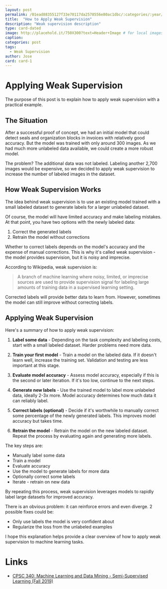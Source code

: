 ```yaml
---
layout: post
permalink: /01ead88355127f33e70117da2578556e80ac1dbc/:categories/:year/:month/:day/:title:output_ext
title:  "How to Apply Weak Supervision"
description: "Weak supervision description"
type: card-dated
image: http://placehold.it/750X300?text=Header+Image # for local images, place in /assets/img/posts/
caption: 
categories: post
tags: 
  - Weak Supervision
author: Jose
card: card-1
---
```


# Applying Weak Supervision

The purpose of this post is to explain how to apply weak supervision with a practical example.

## The Situation

After a successful proof of concept, we had an initial model that could detect seals and organization blocks in invoices with relatively good accuracy. But the model was trained with only around 300 images. As we had much more unlabeled data available, we could create a more robust model. 

The problem? The additional data was not labeled. Labeling another 2,700 images would be expensive, so we decided to apply weak supervision to increase the number of labeled images in the dataset.

## How Weak Supervision Works

The idea behind weak supervision is to use an existing model trained with a small labeled dataset to generate labels for a larger unlabeled dataset. 

Of course, the model will have limited accuracy and make labeling mistakes. At that point, you have two options with the newly labeled data:

1. Correct the generated labels
2. Retrain the model without corrections

Whether to correct labels depends on the model's accuracy and the expense of manual corrections. This is why it's called weak supervision - the model provides supervision, but it is noisy and imprecise.

According to Wikipedia, weak supervision is:

> A branch of machine learning where noisy, limited, or imprecise sources are used to provide supervision signal for labeling large amounts of training data in a supervised learning setting.

Corrected labels will provide better data to learn from. However, sometimes the model can still improve without correcting labels.

## Applying Weak Supervision

Here's a summary of how to apply weak supervision:

1. **Label some data** - Depending on the task complexity and labeling costs, start with a small labeled dataset. Harder problems need more data. 

2. **Train your first model** - Train a model on the labeled data. If it doesn't learn well, increase the training set. Validation and testing are less important at this stage.

3. **Evaluate model accuracy** - Assess model accuracy, especially if this is the second or later iteration. If it's too low, continue to the next steps.

4. **Generate new labels** - Use the trained model to label more unlabeled data, ideally 2-3x more. Model accuracy determines how much data it can reliably label.

5. **Correct labels (optional)** - Decide if it's worthwhile to manually correct some percentage of the newly generated labels. This improves model accuracy but takes time. 

6. **Retrain the model** - Retrain the model on the new labeled dataset. Repeat the process by evaluating again and generating more labels.

The key steps are:

- Manually label some data 
- Train a model
- Evaluate accuracy
- Use the model to generate labels for more data
- Optionally correct some labels
- Iterate - retrain on new data

By repeating this process, weak supervision leverages models to rapidly label large datasets for improved accuracy.

There is an obvious problem: it can reinforce errors and even diverge. 2 possible fixes could be:

- Only use labels the model is very confident about
- Regularize the loss from the unlabeled examples

I hope this explanation helps provide a clear overview of how to apply weak supervision to machine learning tasks. 

# Links

* [CPSC 340: Machine Learning and Data Mining - Semi-Supervised Learning (Fall 2019)](https://www.cs.ubc.ca/~schmidtm/Courses/LecturesOnML/semiSupervised.pdf)